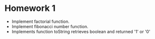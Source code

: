 # Homework 1
- Implement factorial function.
- Implement fibonacci number function.
- Implements function toString retrieves boolean and returned '1' or '0'